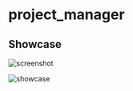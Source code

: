 # project_manager


## Showcase 

![screenshot](https://user-images.githubusercontent.com/2964165/44429207-ac402e00-a564-11e8-86d0-71cd9c46b2b5.png)

![showcase](https://user-images.githubusercontent.com/2964165/44236272-6822e700-a17a-11e8-8526-895b5ab69473.gif)